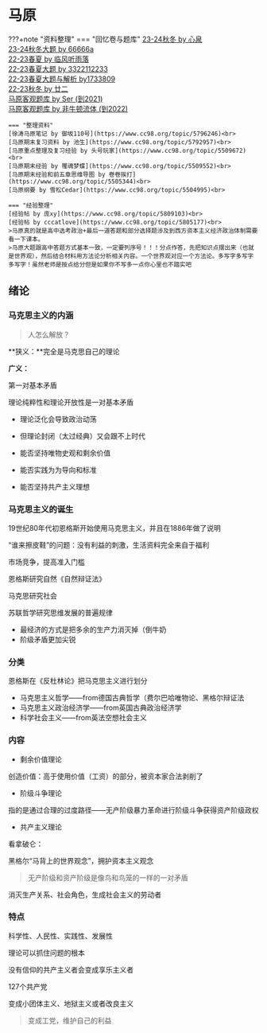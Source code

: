 # 马原

???+note "资料整理"
    === "回忆卷与题库"
    [23-24秋冬 by 心泉](https://www.cc98.org/topic/5799516)<br>
    [23-24秋冬大题 by 66666a](https://www.cc98.org/topic/5799458)<br>
    [22-23春夏 by 临风听雨落](https://www.cc98.org/topic/5637814)<br>
    [22-23春夏大题 by 3322112233](https://www.cc98.org/topic/5637842)<br>
    [22-23春夏大题与解析 by1733809](https://www.cc98.org/topic/5637840)<br>
    [22-23秋冬 by 廿二](https://www.cc98.org/topic/5504935)<br>
    [马原客观题库 by Ser (到2021)](https://www.cc98.org/topic/5145834)<br>
    [马原客观题库 by 非牛顿流体 (到2022)](https://www.cc98.org/topic/4952045)<br>
    

    === "整理资料"
    [徐涛马原笔记 by 御坂110号](https://www.cc98.org/topic/5796246)<br>
    [马原期末复习资料 by 池生](https://www.cc98.org/topic/5792957)<br>
    [马原重点整理及复习经验 by 头号玩家](https://www.cc98.org/topic/5509672)<br>
    [马原期末经验 by 罹魂梦蝶](https://www.cc98.org/topic/5509552)<br>
    [马原期末经验和前五章思维导图 by 卷卷挨打](https://www.cc98.org/topic/5505344)<br>
    [马原纲要 by 雪松Cedar](https://www.cc98.org/topic/5504995)<br>
    
    === "经验整理"
    [经验帖 by 庞xy](https://www.cc98.org/topic/5809103)<br>
    [经验帖 by cccatlove](https://www.cc98.org/topic/5805177)<br>
    >马原真的就是高中选考政治+最后一道答题和部分选择题涉及到西方资本主义经济政治体制需要看一下课本。
    >马原大题跟高中答题方式基本一致，一定要列序号！！！分点作答，先把知识点摆出来（也就是世界观），然后结合材料用方法论分析相关内容。一个世界观对应一个方法论。多写字多写字多写字！虽然老师是按点给分但是如果你不写多一点你心里也不踏实吧

## 绪论

### 马克思主义的内涵

> 人怎么解放？

**狭义：**完全是马克思自己的理论

**广义：**

第一对基本矛盾

理论纯粹性和理论开放性是一对基本矛盾

- 理论泛化会导致政治动荡

- 但理论封闭（太过经典）又会跟不上时代



- 能否坚持唯物史观和剩余价值
- 能否实践为为导向和标准
- 能否坚持共产主义理想

### 马克思主义的诞生

19世纪80年代初恩格斯开始使用马克思主义，并且在1886年做了说明

“谁来擦皮鞋”的问题：没有利益的刺激，生活资料完全来自于福利

市场竞争，提高准入门槛



恩格斯研究自然《自然辩证法》

马克思研究社会

苏联哲学研究思维发展的普遍规律



- 最经济的方式是把多余的生产力消灭掉（倒牛奶
- 阶级矛盾更加尖锐



### 分类

恩格斯在《反杜林论》把马克思主义进行划分

- 马克思主义哲学——from德国古典哲学（费尔巴哈唯物论、黑格尔辩证法
- 马克思主义政治经济学——from英国古典政治经济学
- 科学社会主义——from英法空想社会主义



### 内容

- 剩余价值理论

创造价值：高于使用价值（工资）的部分，被资本家合法剥削了

- 阶级斗争理论

指的是通过合理的过度路径——无产阶级暴力革命进行阶级斗争获得资产阶级政权

- 共产主义理论

看拿破仑：

黑格尔“马背上的世界观念”，拥护资本主义观念





> 无产阶级和资产阶级是像鸟和鸟笼的一样的一对矛盾

消灭生产关系、社会角色，生成社会主义的劳动者



### 特点

科学性、人民性、实践性、发展性



理论可以抓住问题的根本





没有信仰的共产主义者会变成享乐主义者

127个共产党

变成小团体主义、地狱主义或者改良主义

> 变成工党，维护自己的利益


